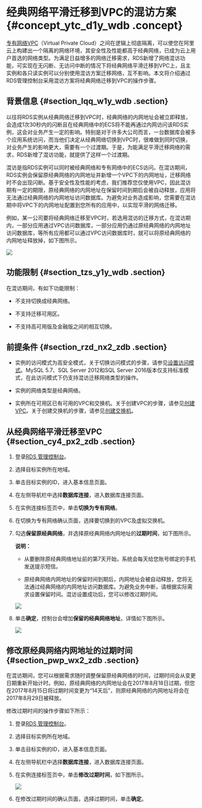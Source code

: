 # 经典网络平滑迁移到VPC的混访方案 {#concept_ytc_d1y_wdb .concept}

[专有网络VPC](https://help.aliyun.com/document_detail/34217.html)（Virtual Private Cloud）之间在逻辑上彻底隔离，可以使您在阿里云上构建出一个隔离的网络环境，其安全性及性能都高于经典网络，已成为云上用户首选的网络类型。为满足日益增多的网络迁移需求，RDS新增了网络混访功能，可实现在无闪断、无访问中断的情况下将经典网络平滑迁移到VPC上，且主实例和各只读实例可以分别使用混访方案迁移网络，互不影响。本文将介绍通过RDS管理控制台采用混访方案将经典网络迁移到VPC的操作步骤。

## 背景信息 {#section_lqq_w1y_wdb .section}

以往将RDS实例从经典网络迁移到VPC时，经典网络的内网地址会被立即释放，会造成1次30秒内的闪断且在经典网络中的ECS将不能再通过内网访问该RDS实例，这会对业务产生一定的影响。特别是对于许多大公司而言，一台数据库会被多个应用系统访问，而当他们决定从经典网络切换到VPC时，很难做到同时切换，对业务产生的影响更大，需要有一个过渡期。于是，为能满足平滑迁移网络的需求，RDS新增了混访功能，就提供了这样一个过渡期。

混访是指RDS实例可以同时被经典网络和专有网络中的ECS访问。在混访期间，RDS实例会保留原经典网络的内网地址并新增一个VPC下的内网地址，迁移网络时不会出现闪断。基于安全性及性能的考虑，我们推荐您仅使用VPC，因此混访期有一定的期限，原经典网络的内网地址在保留时间到期后会被自动释放，应用将无法通过经典网络的内网地址访问数据库。为避免对业务造成影响，您需要在混访期中将VPC下的内网地址配置到您所有的应用中，以实现平滑的网络迁移。

例如，某一公司要将经典网络迁移至VPC时，若选用混访的迁移方式，在混访期内，一部分应用通过VPC访问数据库，一部分应用仍通过原经典网络的内网地址访问数据库，等所有应用都可以通过VPC访问数据库时，就可以将原经典网络的内网地址释放掉，如下图所示。

![](http://static-aliyun-doc.oss-cn-hangzhou.aliyuncs.com/assets/img/7944/4743_zh-CN.png)

## 功能限制 {#section_tzs_y1y_wdb .section}

在混访期间，有如下功能限制：

-   不支持切换成经典网络。

-   不支持迁移可用区。

-   不支持高可用版及金融版之间的相互切换。


## 前提条件 {#section_rzd_nx2_zdb .section}

-   实例的访问模式为高安全模式，关于切换访问模式的步骤，请参见[设置访问模式](intl.zh-CN/用户指南/网络管理/设置访问模式.md#)。MySQL 5.7、SQL Server 2012和SQL Server 2016版本仅支持标准模式，在此访问模式下仍支持混访迁移网络类型的操作。

-   实例的网络类型是经典网络。

-   实例所在可用区已有可用的VPC和交换机。关于创建VPC的步骤，请参见[创建VPC](https://help.aliyun.com/document_detail/53604.html)。关于创建交换机的步骤，请参见[创建交换机](https://help.aliyun.com/document_detail/53670.html)。


## 从经典网络平滑迁移至VPC {#section_cy4_px2_zdb .section}

1.  登录[RDS 管理控制台](https://rds.console.aliyun.com/)。
2.  选择目标实例所在地域。
3.  单击目标实例的ID，进入基本信息页面。
4.  在左侧导航栏中选择**数据库连接**，进入数据库连接页面。
5.  在实例连接标签页中，单击**切换为专有网络**。
6.  在切换为专有网络确认页面，选择要切换到的VPC及虚拟交换机。
7.  勾选**保留原经典网络**，并选择原经典网络内网地址的**过期时间**，如下图所示。

    **说明：** 

    -   从要删除原经典网络地址前的第7天开始，系统会每天给您账号绑定的手机发送提示短信。

    -   原经典网络内网地址的保留时间到期后，内网地址会被自动释放，您将无法通过经典网络的内网地址访问数据库。为避免业务中断，请根据实际需求设置保留时间。混访设置成功后，您可以修改过期时间。

    ![](http://static-aliyun-doc.oss-cn-hangzhou.aliyuncs.com/assets/img/7944/4745_zh-CN.png)

8.  单击**确定**，控制台会增加**保留的经典网络地址**，详情如下图所示。

    ![](http://static-aliyun-doc.oss-cn-hangzhou.aliyuncs.com/assets/img/7944/4747_zh-CN.png)


## 修改原经典网络内网地址的过期时间 {#section_pwp_wx2_zdb .section}

在混访期间，您可以根据需求随时调整保留原经典网络的时间，过期时间会从变更日期重新开始计时。例如，原经典网络的内网地址会在2017年8月18日过期，但您在2017年8月15日将过期时间变更为“14天后”，则原经典网络的内网地址将会在2017年8月29日被释放。

修改过期时间的操作步骤如下所示：

1.  登录[RDS 管理控制台](https://rds.console.aliyun.com/)。
2.  选择目标实例所在地域。
3.  单击目标实例的ID，进入基本信息页面。
4.  在左侧导航栏中选择**数据库连接**，进入数据库连接页面。
5.  在实例连接标签页中，单击**修改过期时间**，如下图所示。

    ![](http://static-aliyun-doc.oss-cn-hangzhou.aliyuncs.com/assets/img/7944/4748_zh-CN.png)

6.  在修改过期时间的确认页面，选择过期时间，单击**确定**。

